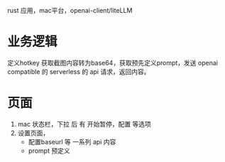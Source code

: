 rust 应用，mac平台，openai-client/liteLLM

# 业务逻辑
定义hotkey 获取截图内容转为base64，获取预先定义prompt，发送 openai compatible 的 serverless 的 api 请求，返回内容。

# 页面

1. mac 状态栏，下拉 后 有 开始暂停，配置 等选项
2. 设置页面，
    - 配置baseurl 等 一系列 api 内容
    - prompt 预定义

